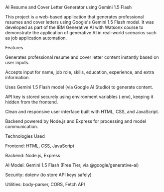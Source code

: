 AI Resume and Cover Letter Generator using Gemini 1.5 Flash

This project is a web-based application that generates professional resumes and cover letters using Google's Gemini 1.5 Flash model. It was developed as part of the IBM Generative AI with Watsonx course to demonstrate the application of generative AI in real-world scenarios such as job application automation.

Features

Generates professional resume and cover letter content instantly based on user inputs.

Accepts input for name, job role, skills, education, experience, and extra information.

Uses Gemini 1.5 Flash model (via Google AI Studio) to generate content.

API key is stored securely using environment variables (.env), keeping it hidden from the frontend.

Clean and responsive user interface built with HTML, CSS, and JavaScript.

Backend powered by Node.js and Express for processing and model communication.

Technologies Used

Frontend: HTML, CSS, JavaScript

Backend: Node.js, Express

AI Model: Gemini 1.5 Flash (Free Tier, via @google/generative-ai)

Security: dotenv (to store API keys safely)

Utilities: body-parser, CORS, Fetch API
